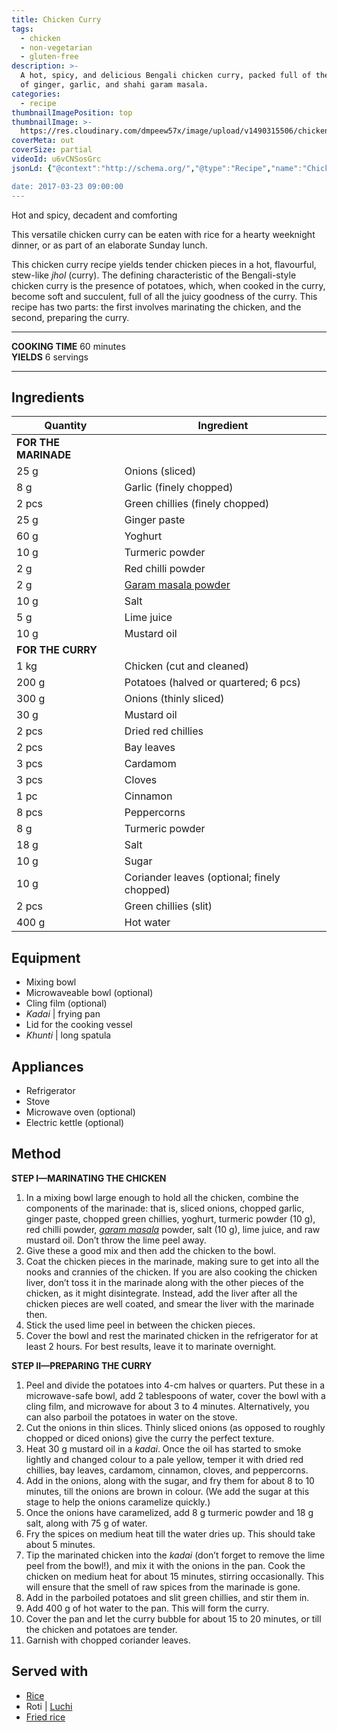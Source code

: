 ```yaml
---
title: Chicken Curry
tags:
  - chicken
  - non-vegetarian
  - gluten-free
description: >-
  A hot, spicy, and delicious Bengali chicken curry, packed full of the flavours
  of ginger, garlic, and shahi garam masala.
categories:
  - recipe
thumbnailImagePosition: top
thumbnailImage: >-
  https://res.cloudinary.com/dmpeew57x/image/upload/v1490315506/chicken-curry-website-thumbnail_xc4csh.jpg
coverMeta: out
coverSize: partial
videoId: u6vCNSosGrc
jsonLd: {"@context":"http://schema.org/","@type":"Recipe","name":"Chicken Curry or Kosha","author":"Bong Eats","image":"https://res.cloudinary.com/dmpeew57x/image/upload/v1490315506/chicken-curry-website-thumbnail_xc4csh.jpg","description":"  A hot, spicy, and delicious Bengali chicken curry, packed full of the flavours of ginger, garlic, and shahi garam masala.","prepTime":"PT30M","totalTime":"PT90M","recipeYield":"6 servings","recipeIngredient":["Onions (sliced) 25 g","Garlic (finely chopped) 8 g","Dried red chillies 2 pcs","Green chillies (finely chopped) 2 pcs","Ginger paste 25 g","Yoghurt 60 g","Turmeric powder 10 g","Red chilli powder 2 g","Garam masala powder 2 g","Salt 10 g","Lime juice 5 g","Mustard oil 10 g","FOR THE CURRY Chicken (cut and cleaned) 1 kg","Potatoes (halved or quartered) 200 g","Onions (thinly sliced) 300 g","Mustard oil 30 g","Dried red chillies 2 pcs","Bay leaves 2 pcs","Cardamom 3 pcs","Cloves 3 pcs","Cinnamon 1 pc","Peppercorns 8 pcs","Turmeric powder","Salt 18 g","Sugar 10 g","Coriander leaves (optional; finely chopped) 10 g","Green chillies (slit) 2 pcs","Hot water 400 g"],"recipeInstructions":["1. In a mixing bowl large enough to hold all the chicken combine the components of the marinade: that is, sliced onions, chopped garlic, ginger paste, chopped green chillies, yoghurt, turmeric powder (10 g), red chilli powder, garam masala powder, salt (10 g), lime juice, and raw mustard oil. Don’t throw the lime peel away.","2. Give these a good mix and then add the chicken to the bowl.","3. Coat the chicken pieces in the marinade, making sure to get into all the nooks and crannies of the chicken. If you are also cooking the chicken liver, don’t toss it in the marinade along with the other pieces of the chicken, as it might disintegrate. Instead, add the liver after all the chicken pieces are well coated, and smear the liver with the marinade.","4. Stick the used lime peel in between the chicken pieces.","5. Cover the bowl and rest the marinated chicken in the refrigerator for at least 2 hours. For best results, leave it to marinate overnight.","6. Peel and divide the potatoes into 4-cm halves or quarters. Put these in a microwave-safe bowl, add 2 tablespoons of water, cover the bowl with a cling film, and microwave for about 3 to 4 minutes. Alternatively, you can also parboil the potatoes in water on the stove.","7. Cut the onions in thin slices. Thinly sliced onions, as opposed to roughly chopped or diced onions, give the curry the perfect texture.","8. Heat 30 g mustard oil in a kadai. Once the oil has started to smoke lightly and changed colour to a pale yellow, temper it with dried red chillies, bay leaves, cardamom, cinnamon, cloves, and peppercorns.","9. Add in the onions, along with the salt, and fry them for about 8 to 10 minutes, till the onions are brown in colour. (We add the sugar at this stage to help the onions caramelize quickly).","10. Once the onions have caramelized, add in the 8 g turmeric powder and 18 g salt, along with 75 g of water.","11. Fry the spices on medium heat till the water dries up. This should take about 5 minutes.","12. Add in the marinated chicken (don’t forget to remove the lime peel from the bowl!) to the kadai, and mix it with the onions in the pan. Cook the chicken on medium heat for about 10 minutes, stirring occasionally. This will ensure that the smell of raw spices from the marinade is gone.","13. Add in the parboiled potatoes and slit green chillies, and stir them in.","14. Add 400 g of hot water to the pan. This will form the curry.","15. Cover and let the curry bubble for about 15 to 20 minutes, or till the chicken and potatoes are tender.","16. Garnish with chopped coriander leaves."]}

date: 2017-03-23 09:00:00
---
```




<p class="post-byline">Hot and spicy, decadent and comforting</p>

<p class="post-intro">This versatile chicken curry can be eaten with rice for a hearty weeknight dinner, or as part of an elaborate Sunday lunch.</p>

<!-- more -->
<span class="dropcap">T</span>his chicken curry recipe yields tender chicken pieces in a hot, flavourful, stew-like _jhol_ (curry). The defining characteristic of the Bengali-style chicken curry is the presence of potatoes, which, when cooked in the curry, become soft and succulent, full of all the juicy goodness of the curry. This recipe has two parts: the first involves marinating the chicken, and the second, preparing the curry.
</p>

***

**COOKING TIME** 60 minutes   
**YIELDS** 6 servings

***
## Ingredients
| Quantity             | Ingredient                                  |  
|----------------------|---------------------------------------------|
| **FOR THE MARINADE** |                                             |
|                 25 g | Onions (sliced)                             |
|                  8 g | Garlic (finely chopped)                     |
|                2 pcs | Green chillies (finely chopped)             |
|                 25 g | Ginger paste                                |
|                 60 g | Yoghurt                                     |
|                 10 g | Turmeric powder                             |
|                  2 g | Red chilli powder                           |
|                  2 g | [Garam masala powder](/recipe/shahi-garam-masala/) |
|                 10 g | Salt                                        |
|                  5 g | Lime juice                                  |
|                 10 g | Mustard oil                                 |
|   **FOR THE CURRY** |                                              |
|                 1 kg | Chicken (cut and cleaned)                   |
|                200 g | Potatoes (halved or quartered; 6 pcs)       |
|                300 g | Onions (thinly sliced)                      |
|                 30 g | Mustard oil                                 |
|                2 pcs | Dried red chillies                          |
|                2 pcs | Bay leaves                                  |
|                3 pcs | Cardamom                                    |
|                3 pcs | Cloves                                      |
|                 1 pc | Cinnamon                                    |
|                8 pcs | Peppercorns                                 |
|                  8 g | Turmeric powder                             |
|                 18 g | Salt                                        |
|                 10 g | Sugar                                       |
|                 10 g | Coriander leaves (optional; finely chopped) |
|                2 pcs | Green chillies (slit)                       |
|                400 g | Hot water                                   |

## Equipment
- Mixing bowl
- Microwaveable bowl (optional)
- Cling film (optional)
- _Kadai_ | frying pan
- Lid for the cooking vessel
- _Khunti_ | long spatula

## Appliances
- Refrigerator
- Stove
- Microwave oven (optional)
- Electric kettle (optional)

## Method
**STEP I—MARINATING THE CHICKEN**
1. In a mixing bowl large enough to hold all the chicken, combine the components of the marinade: that is, sliced onions, chopped garlic, ginger paste, chopped green chillies, yoghurt, turmeric powder (10 g), red chilli powder, [_garam masala_](/recipe/shahi-garam-masala/) powder, salt (10 g), lime juice, and raw mustard oil. Don’t throw the lime peel away.
2. Give these a good mix and then add the chicken to the bowl.
3. Coat the chicken pieces in the marinade, making sure to get into all the nooks and crannies of the chicken. If you are also cooking the chicken liver, don’t toss it in the marinade along with the other pieces of the chicken, as it might disintegrate. Instead, add the liver after all the chicken pieces are well coated, and smear the liver with the marinade then.
4. Stick the used lime peel in between the chicken pieces.
5. Cover the bowl and rest the marinated chicken in the refrigerator for at least 2 hours. For best results, leave it to marinate overnight.

**STEP II—PREPARING THE CURRY**
1. Peel and divide the potatoes into 4-cm halves or quarters. Put these in a microwave-safe bowl, add 2 tablespoons of water, cover the bowl with a cling film, and microwave for about 3 to 4 minutes. Alternatively, you can also parboil the potatoes in water on the stove.
2. Cut the onions in thin slices. Thinly sliced onions (as opposed to roughly chopped or diced onions) give the curry the perfect texture.
3. Heat 30 g mustard oil in a _kadai_. Once the oil has started to smoke lightly and changed colour to a pale yellow, temper it with dried red chillies, bay leaves, cardamom, cinnamon, cloves, and peppercorns.
4. Add in the onions, along with the sugar, and fry them for about 8 to 10 minutes, till the onions are brown in colour. (We add the sugar at this stage to help the onions caramelize quickly.)
5. Once the onions have caramelized, add 8 g turmeric powder and 18 g salt, along with 75 g of water.
6. Fry the spices on medium heat till the water dries up. This should take about 5 minutes.
7. Tip the marinated chicken into the _kadai_ (don’t forget to remove the lime peel from the bowl!), and mix it with the onions in the pan. Cook the chicken on medium heat for about 15 minutes, stirring occasionally. This will ensure that the smell of raw spices from the marinade is gone.
8. Add in the parboiled potatoes and slit green chillies, and stir them in.
8. Add 400 g of hot water to the pan. This will form the curry.
9. Cover the pan and let the curry bubble for about 15 to 20 minutes, or till the chicken and potatoes are tender.
10. Garnish with chopped coriander leaves.  

## Served with
- [Rice](/how-to/cook-the-perfect-rice/)
- Roti | [Luchi](/recipe/luchi/)
- [Fried rice](/recipe/bengali-vegetable-fried-rice/)
